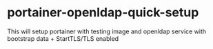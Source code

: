 # portainer-openldap-quick-setup
This will setup portainer with testing image and openldap service with bootstrap data + StartTLS/TLS enabled
